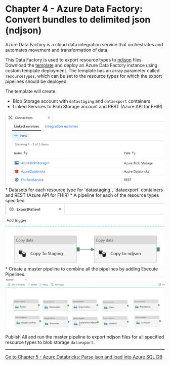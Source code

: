 # Chapter 4 - Azure Data Factory: Convert bundles to delimited json (ndjson)

Azure Data Factory is a cloud data integration service that orchestrates and automates movement and transformation of data.

This Data Factory is used to export resource types to [ndjson](http://ndjson.org/) files. Download the [template](./azuredeploy-adf.json) and deploy an Azure Data Factory instance using custom template deployment. The template has an array parameter called `resourceTypes`, which can be set to the resource types for which the export pipelines should be deployed.

The template will create:
* Blob Storage account with `datastaging` and `dataexport` containers
* Linked Services to Blob Storage account and REST (Azure API for FHIR)
<center><img src="../images//adf-connections.PNG" width="850"></center>
* Datasets for each resource type for `datastaging`, `dataexport` containers and REST (Azure API for FHIR)
* A pipeline for each of the resource types specified
<center><img src="../images/adf-export.PNG" width="850"></center>
* Create a master pipeline to combine all the pipelines by adding Execute Pipelines.
<center><img src="../images/adf-exportall.PNG" width="850"></center>

Publish All and run the master pipeline to export ndjson files for all specified resource types to blob storage `dataexport`. 

***

[Go to Chapter 5 - Azure Databricks: Parse json and load into Azure SQL DB](../Chapter5/AzureDB.md)
